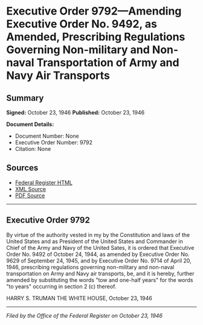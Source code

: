 # Executive Order 9792—Amending Executive Order No. 9492, as Amended, Prescribing Regulations Governing Non-military and Non-naval Transportation of Army and Navy Air Transports

## Summary

**Signed:** October 23, 1946
**Published:** October 23, 1946

**Document Details:**
- Document Number: None
- Executive Order Number: 9792
- Citation: None

## Sources
- [Federal Register HTML](https://www.presidency.ucsb.edu/documents/executive-order-9792-amending-executive-order-no-9492-amended-prescribing-regulations)
- [XML Source](None)
- [PDF Source](None)

---

## Executive Order 9792

By virtue of the authority vested in my by the Constitution and laws of the United States and as President of the United States and Commander in Chief of the Army and Navy of the United Sates, it is ordered that Executive Order No. 9492 of October 24, 1944, as amended by Executive Order No. 9629 of September 24, 1945, and by Executive Order No. 9714 of April 20, 1946, prescribing regulations governing non-military and non-naval transportation on Army and Navy air transports, be, and it is hereby, further amended by substituting the words "tow and one-half years" for the words "to years" occurring in section 2 (c) thereof.

HARRY S. TRUMAN
THE WHITE HOUSE,
October 23, 1946

---

*Filed by the Office of the Federal Register on October 23, 1946*
